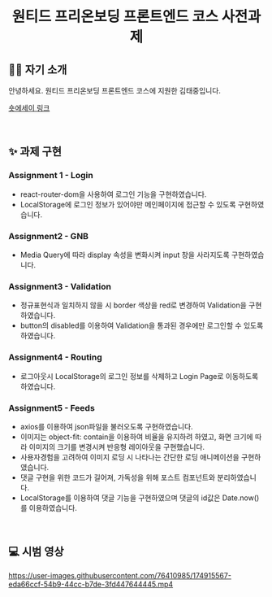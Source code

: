<div align="center">
<h1> 원티드 프리온보딩 프론트엔드 코스 사전과제 </h1>
</div>

## 👨‍💻 자기 소개

안녕하세요. 원티드 프리온보딩 프론트엔드 코스에 지원한 김태중입니다.

[숏에세이 링크](https://velog.io/@te-ing/%EC%9B%90%ED%8B%B0%EB%93%9C-%ED%94%84%EB%A6%AC%EC%98%A8%EB%B3%B4%EB%94%A9-%EC%BD%94%EC%8A%A4-%EC%88%8F%EC%97%90%EC%84%B8%EC%9D%B4)

<br>

## ✨ 과제 구현

### Assignment 1 - Login

- react-router-dom을 사용하여 로그인 기능을 구현하였습니다.
- LocalStorage에 로그인 정보가 있어야만 메인페이지에 접근할 수 있도록 구현하였습니다.

### Assignment2 - GNB

- Media Query에 따라 display 속성을 변화시켜 input 창을 사라지도록 구현하였습니다.

### Assignment3 - Validation

- 정규표현식과 일치하지 않을 시 border 색상을 red로 변경하여 Validation을 구현하였습니다.
- button의 disabled를 이용하여 Validation을 통과된 경우에만 로그인할 수 있도록 하였습니다.

### Assignment4 - Routing

- 로그아웃시 LocalStorage의 로그인 정보를 삭제하고 Login Page로 이동하도록 하였습니다.

### Assignment5 - Feeds

- axios를 이용하여 json파일을 불러오도록 구현하였습니다.
- 이미지는 object-fit: contain을 이용하여 비율을 유지하려 하였고, 화면 크기에 따라 이미지의 크기를 변경시켜 반응형 레이아웃을 구현했습니다.
- 사용자경험을 고려하여 이미지 로딩 시 나타나는 간단한 로딩 애니메이션을 구현하였습니다.
- 댓글 구현을 위한 코드가 길어져, 가독성을 위해 포스트 컴포넌트와 분리하였습니다.
- LocalStorage를 이용하여 댓글 기능을 구현하였으며 댓글의 id값은 Date.now()를 이용하였습니다.

<br />

## 💻 시범 영상

https://user-images.githubusercontent.com/76410985/174915567-eda66ccf-54b9-44cc-b7de-3fd447644445.mp4



